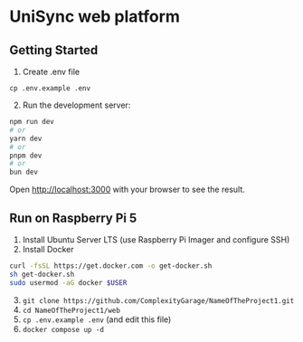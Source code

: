 # UniSync web platform

## Getting Started

1. Create .env file

`cp .env.example .env`

2. Run the development server:

```bash
npm run dev
# or
yarn dev
# or
pnpm dev
# or
bun dev
```

Open [http://localhost:3000](http://localhost:3000) with your browser to see the result.

## Run on Raspberry Pi 5

1. Install Ubuntu Server LTS (use Raspberry Pi Imager and configure SSH)
2. Install Docker 
```bash
curl -fsSL https://get.docker.com -o get-docker.sh
sh get-docker.sh
sudo usermod -aG docker $USER
```
3. `git clone https://github.com/ComplexityGarage/NameOfTheProject1.git`
4. `cd NameOfTheProject1/web`
5. `cp .env.example .env` (and edit this file)
6. `docker compose up -d`